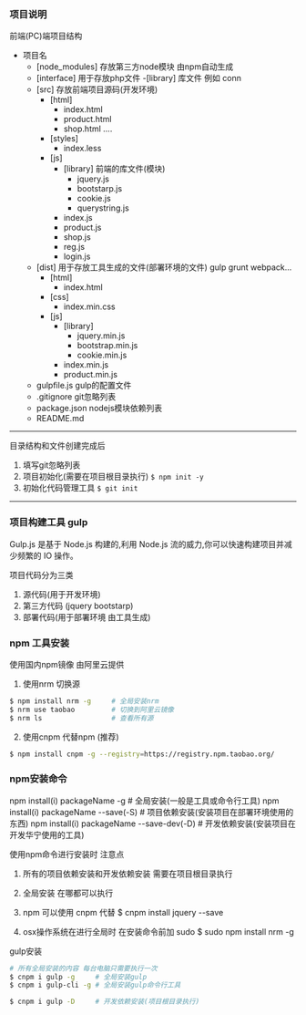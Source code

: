 ### 项目说明

前端(PC)端项目结构
- 项目名
    - [node_modules]  存放第三方node模块 由npm自动生成 
    - [interface]     用于存放php文件
        -[library]    库文件 例如 conn
    - [src]           存放前端项目源码(开发环境)
        - [html]
            - index.html
            - product.html
            - shop.html
            ....
        - [styles]
            - index.less
        - [js]
            - [library]  前端的库文件(模块)
                - jquery.js
                - bootstarp.js
                - cookie.js
                - querystring.js
            - index.js
            - product.js
            - shop.js
            - reg.js
            - login.js
    - [dist]     用于存放工具生成的文件(部署环境的文件) gulp grunt webpack...
        - [html]
            - index.html
        - [css]
            - index.min.css
        - [js]
            - [library]
                - jquery.min.js
                - bootstrap.min.js
                - cookie.min.js
            - index.min.js
            - product.min.js
    - gulpfile.js     gulp的配置文件
    - .gitignore      git忽略列表
    - package.json    nodejs模块依赖列表
    - README.md


---------------------------------
目录结构和文件创建完成后
1. 填写git忽略列表
2. 项目初始化(需要在项目根目录执行)   `$ npm init -y`
3. 初始化代码管理工具 `$ git init`

---------------------------------
### 项目构建工具 gulp
Gulp.js 是基于 Node.js 构建的,利用 Node.js 流的威力,你可以快速构建项目并减少频繁的 IO 操作。

项目代码分为三类
1. 源代码(用于开发环境)
2. 第三方代码 (jquery bootstarp)
3. 部署代码(用于部署环境 由工具生成)

### npm 工具安装
使用国内npm镜像 由阿里云提供

1. 使用nrm 切换源
```bash
$ npm install nrm -g     # 全局安装nrm
$ nrm use taobao         # 切换到阿里云镜像
$ nrm ls                 # 查看所有源
```

2. 使用cnpm 代替npm (推荐)
```bash
$ npm install cnpm -g --registry=https://registry.npm.taobao.org/
```

### npm安装命令
npm install(i) packageName -g                  # 全局安装(一般是工具或命令行工具)
npm install(i) packageName --save(-S)          # 项目依赖安装(安装项目在部署环境使用的东西)
npm install(i) packageName --save-dev(-D)      # 开发依赖安装(安装项目在开发华宁使用的工具)

使用npm命令进行安装时 注意点
1. 所有的项目依赖安装和开发依赖安装 需要在项目根目录执行
2. 全局安装 在哪都可以执行
3. npm 可以使用 cnpm 代替
$ cnpm install jquery --save

4. osx操作系统在进行全局时 在安装命令前加 sudo
$ sudo npm install nrm -g



gulp安装
```bash
# 所有全局安装的内容 每台电脑只需要执行一次
$ cnpm i gulp -g     # 全局安装gulp
$ cnpm i gulp-cli -g # 全局安装gulp命令行工具

$ cnpm i gulp -D     # 开发依赖安装(项目根目录执行)
```